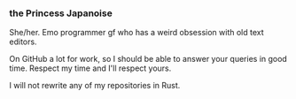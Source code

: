 ### the Princess Japanoise

She/her. Emo programmer gf who has a weird obsession with old text editors.

On GitHub a lot for work, so I should be able to answer your queries in good
time. Respect my time and I'll respect yours.

I will not rewrite any of my repositories in Rust.
